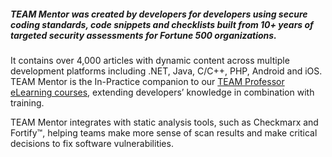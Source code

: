 ##### TEAM Mentor was created by developers for developers using secure coding standards, code snippets and checklists built from 10+ years of targeted security assessments for Fortune 500 organizations.

It contains over 4,000 articles with dynamic content across multiple development platforms including .NET, Java, C/C++, PHP, Android and iOS. TEAM Mentor is the In-Practice companion to our [TEAM Professor eLearning courses](https://www.securityinnovation.com/training/application-security/computer-based/), extending developers’ knowledge in combination with training.

TEAM Mentor integrates with static analysis tools, such as Checkmarx and Fortify&trade;, helping teams make more sense of scan results and make critical decisions to fix software vulnerabilities.
